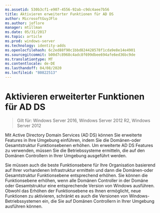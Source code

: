 ```yaml
---
ms.assetid: 530b3cf1-e907-4556-92ab-c9dc4aee7b56
title: Aktivieren erweiterter Funktionen für AD DS
author: MicrosoftGuyJFlo
ms.author: joflore
manager: mtillman
ms.date: 05/31/2017
ms.topic: article
ms.prod: windows-server
ms.technology: identity-adds
ms.openlocfilehash: 6c2ed88f90c1bbd824428578f1cda9e8e14e4901
ms.sourcegitcommit: b00d7c8968c4adc8f699dbee694afe6ed36bc9de
ms.translationtype: MT
ms.contentlocale: de-DE
ms.lasthandoff: 04/08/2020
ms.locfileid: "80822513"
---
```

# <a name="enabling-advanced-features-for-ad-ds"></a>Aktivieren erweiterter Funktionen für AD DS

>Gilt für: Windows Server 2016, Windows Server 2012 R2, Windows Server 2012

Mit Active Directory Domain Services (AD DS) können Sie erweiterte Features in Ihre Umgebung einführen, indem Sie die Domänen-oder Gesamtstruktur Funktionsebenen erhöhen. Um erweiterte AD DS Features zu verwenden, müssen Sie die Betriebssysteme ermitteln, die auf den Domänen Controllern in Ihrer Umgebung ausgeführt werden.   
  
Sie müssen auch die beste Funktionsebene für Ihre Organisation basierend auf Ihrer vorhandenen Infrastruktur ermitteln und dann die Domänen-oder Gesamtstruktur Funktionsebene entsprechend erhöhen. Sie können die Funktionsebene erhöhen, wenn alle Domänen Controller in der Domäne oder Gesamtstruktur eine entsprechende Version von Windows ausführen. Obwohl das Erhöhen der Funktionsebene es Ihnen ermöglicht, neue Funktionen zu aktivieren, schränkt es auch die Versionen von Windows-Betriebssystemen ein, die Sie auf Domänen Controllern in Ihrer Umgebung ausführen können.  
        
  



